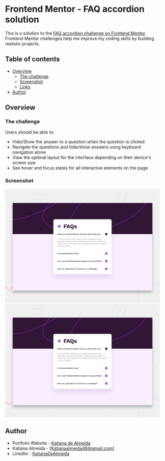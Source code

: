# Frontend Mentor - FAQ accordion solution

This is a solution to the [FAQ accordion challenge on Frontend Mentor](https://www.frontendmentor.io/challenges/faq-accordion-wyfFdeBwBz). Frontend Mentor challenges help me improve my coding skills by building realistic projects. 

## Table of contents

- [Overview](#overview)
  - [The challenge](#the-challenge)
  - [Screenshot](#screenshot)
  - [Links](#links)
- [Author](#author)


## Overview

### The challenge

Users should be able to:

- Hide/Show the answer to a question when the question is clicked
- Navigate the questions and hide/show answers using keyboard navigation alone
- View the optimal layout for the interface depending on their device's screen size
- See hover and focus states for all interactive elements on the page

### Screenshot

![desktop-preview](design/desktop-preview.jpg)
![mobile-preview](design/desktop-preview.jpg)

## Author

- Portfolio Website - [Katiana de Almeida](https://katiana-de-almeida.onrender.com/)
- Katiana Almeida - [Katianaalmeida48@gmail.com]
- Linkdlin - [KatianaDeAlmeida](https://www.linkedin.com/in/katiana-almeida-1731ba23a/)



